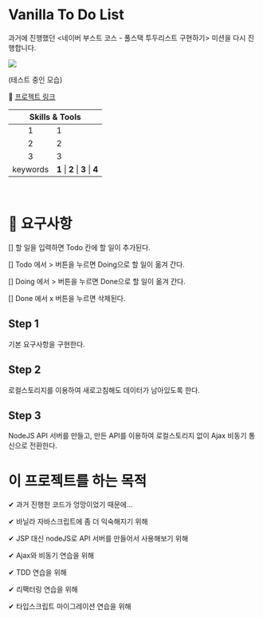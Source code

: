 # Vanilla To Do List

과거에 진행했던 <네이버 부스트 코스 - 풀스택 투두리스트 구현하기> 미션을 다시 진행합니다.

<img src="#" />

(테스트 중인 모습)

👋 [프로젝트 링크](#)

<table>
    <thead>
        <tr>
            <th colspan="2" style="text-align: center">
                Skills & Tools
            </th>
        </tr>
    </thead>
    <tbody>
        <tr>
            <td style="text-align: center">1</td>
            <td>1</td>
        </tr>
        <tr>
            <td style="text-align: center">2</td>
            <td>2</td>
        </tr>
        <tr>
            <td style="text-align: center">3</td>
            <td>3</td>
        </tr>
        <tr>
            <td style="text-align: center">keywords</td>
            <td><strong>1</strong> | <strong>2</strong> | <strong>3</strong> | <strong>4</strong></td>
        </tr>
    </tbody>
</table>

</br>

# 🎯 요구사항

[] 할 일을 입력하면 Todo 칸에 할 일이 추가된다.

[] Todo 에서 > 버튼을 누르면 Doing으로 할 일이 옮겨 간다.

[] Doing 에서 > 버튼을 누르면 Done으로 할 일이 옮겨 간다.

[] Done 에서 x 버튼을 누르면 삭제된다.

## Step 1

기본 요구사항을 구현한다.

## Step 2

로컬스토리지를 이용하여 새로고침해도 데이터가 남아있도록 한다.

## Step 3

NodeJS API 서버를 만들고, 만든 API를 이용하여 로컬스토리지 없이 Ajax 비동기 통신으로 전환한다.

# 이 프로젝트를 하는 목적

✔ 과거 진행한 코드가 엉망이었기 때문에...

✔ 바닐라 자바스크립트에 좀 더 익숙해지기 위해

✔ JSP 대신 nodeJS로 API 서버를 만들어서 사용해보기 위해

✔ Ajax와 비동기 연습을 위해

✔ TDD 연습을 위해

✔ 리팩터링 연습을 위해

✔ 타입스크립트 마이그레이션 연습을 위해
